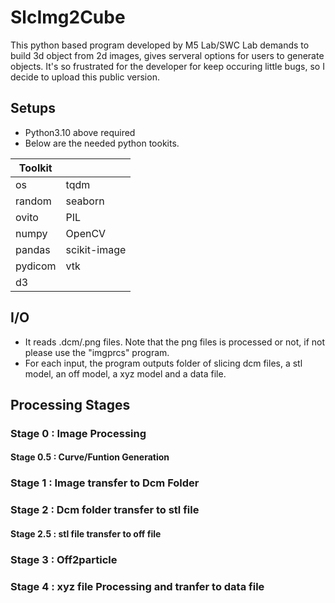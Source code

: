 # SlcImg2Cube
This python based program developed by M5 Lab/SWC Lab demands to build 3d object from 2d images, gives serveral options for users to generate objects. It's so frustrated for the developer for keep occuring little bugs, so I decide to upload this public version.

## Setups
- Python3.10 above required
- Below are the needed python tookits. 

| Toolkit  | |
| ------------- | ------------- |
| os | tqdm | 
| random  | seaborn |
| ovito | PIL |
| numpy | OpenCV |
| pandas | scikit-image |
| pydicom | vtk |
| d3 |  |

## I/O
- It reads .dcm/.png files. Note that the png files is processed or not, if not please use the "imgprcs" program.
- For each input, the program outputs folder of slicing dcm files, a stl model, an off model, a xyz model and a data file.
## Processing Stages
### Stage 0 : Image Processing
#### Stage 0.5 : Curve/Funtion Generation
### Stage 1 : Image transfer to Dcm Folder
### Stage 2 : Dcm folder transfer to stl file
#### Stage 2.5 : stl file transfer to off file
### Stage 3 : Off2particle
### Stage 4 : xyz file Processing and tranfer to data file
